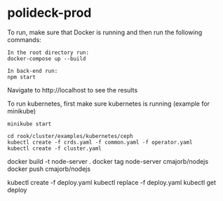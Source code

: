 # polideck-prod
To run, make sure that Docker is running and then run the following commands:
```
In the root directory run:
docker-compose up --build

In back-end run:
npm start

```
Navigate to http://localhost to see the results 


To run kubernetes, first make sure kubernetes is running (example for minikube)
```
minikube start
```

```
cd rook/cluster/examples/kubernetes/ceph
kubectl create -f crds.yaml -f common.yaml -f operator.yaml
kubectl create -f cluster.yaml
```


docker build -t node-server .
docker tag node-server cmajorb/nodejs
docker push cmajorb/nodejs

kubectl create -f deploy.yaml
kubectl replace -f deploy.yaml
kubectl get deploy